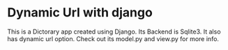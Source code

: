 # Dynamic Url with django
This is a Dictorary app created using Django.
Its Backend is Sqlite3.
It also has dynamic url option.
Check out its model.py and view.py for more info.
